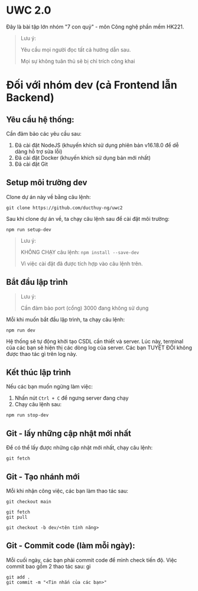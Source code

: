 # UWC 2.0

Đây là bài tập lớn nhóm "7 con quỷ" - môn Công nghệ phần mềm HK221.

> Lưu ý:
>
> Yêu cầu mọi người đọc tất cả hướng dẫn sau.
>
> Mọi sự không tuân thủ sẽ bị chỉ trích công khai

# Đối với nhóm dev (cả Frontend lẫn Backend)

## Yêu cầu hệ thống:

Cần đảm bảo các yêu cầu sau:

1. Đã cài đặt NodeJS (khuyến khích sử dụng phiên bản v16.18.0 để dễ dàng hỗ trợ sửa lỗi)
2. Đã cài đặt Docker (khuyến khích sử dụng bản mới nhất)
3. Đã cài đặt Git

## Setup môi trường dev

Clone dự án này về bằng câu lệnh:

```shell
git clone https://github.com/ducthuy-ng/uwc2
```

Sau khi clone dự án về, ta chạy câu lệnh sau để cài đặt môi trường:

```shell
npm run setup-dev
```

> Lưu ý:
>
> KHÔNG CHẠY câu lệnh: `npm install --save-dev`
>
> Vì việc cài đặt đã được tích hợp vào câu lệnh trên.

## Bắt đầu lập trình

> Lưu ý:
>
> Cần đảm bảo port (cổng) 3000 đang không sử dụng

Mỗi khi muốn bắt đầu lập trình, ta chạy câu lệnh:

```shell
npm run dev
```

Hệ thống sẽ tự động khởi tạo CSDL cần thiết và server.
Lúc này, terminal của các bạn sẽ hiện thị các dòng log của server.
Các bạn TUYỆT ĐỐI không được thao tác gì trên log này.

## Kết thúc lập trình

Nếu các bạn muốn ngừng làm việc:

1. Nhấn nút `Ctrl + C` để ngưng server đang chạy
2. Chạy câu lệnh sau:

```shell
npm run stop-dev
```

## Git - lấy những cập nhật mới nhất

Để có thể lấy được những cập nhật mới nhất, chạy câu lệnh:

```shell
git fetch
```

## Git - Tạo nhánh mới

Mỗi khi nhận công việc, các bạn làm thao tác sau:

```shell
git checkout main

git fetch
git pull

git checkout -b dev/<tên tính năng>
```

## Git - Commit code (làm mỗi ngày):

Mỗi cuối ngày, các bạn phải commit code để mình check tiến độ.
Việc commit bao gồm 2 thao tác sau:
gi
```shell
git add .
git commit -m "<Tin nhắn của các bạn>"
```
